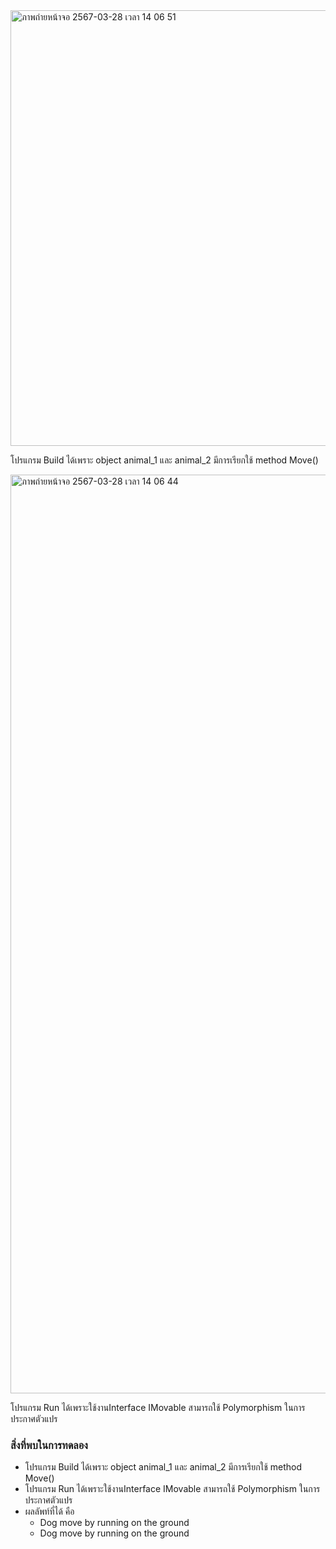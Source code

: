 <img width="697" alt="ภาพถ่ายหน้าจอ 2567-03-28 เวลา 14 06 51" src="https://github.com/omelaweng/03376836-OOP-2566-Lab-13/assets/144561325/2a7edcd6-74e7-4921-91a2-ca0106c768c9">

โปรแกรม Build ได้เพราะ object animal_1 และ animal_2 มีการเรียกใช้ method Move()

<img width="1470" alt="ภาพถ่ายหน้าจอ 2567-03-28 เวลา 14 06 44" src="https://github.com/omelaweng/03376836-OOP-2566-Lab-13/assets/144561325/9f1d4698-502c-4513-af48-3896a08d2274">

โปรแกรม Run ได้เพราะใช้งานInterface IMovable สามารถใช้ Polymorphism ในการประกาศตัวแปร

### สิ่งที่พบในการทดลอง
- โปรแกรม Build ได้เพราะ object animal_1 และ animal_2 มีการเรียกใช้ method Move()
- โปรแกรม Run ได้เพราะใช้งานInterface IMovable สามารถใช้ Polymorphism ในการประกาศตัวแปร
- ผลลัพท์ที่ได้ คือ
  - Dog move by running on the ground
  - Dog move by running on the ground
